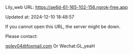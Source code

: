 Lily_web URL: https://ae6d-61-165-102-156.ngrok-free.app

Updated at: 2024-12-10 18:48:57

If you cannot open this URL, the server might be down.

Please contact: 

goley04@foxmail.com Or Wechat:GL_yeaH